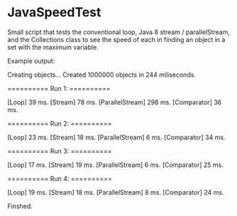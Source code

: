 # JavaSpeedTest
Small script that tests the conventional loop, Java 8 stream / parallelStream, and the Collections class to see the speed of each in finding an object in a set with the maximum variable.

Example output:

Creating objects...
Created 1000000 objects in 244 miliseconds.

========== Run 1: ==========

[Loop]			39 ms.
[Stream]		78 ms.
[ParallelStream]	298 ms.
[Comparator]		36 ms.

========== Run 2: ==========

[Loop]			23 ms.
[Stream]		18 ms.
[ParallelStream]	6 ms.
[Comparator]		34 ms.

========== Run 3: ==========

[Loop]			17 ms.
[Stream]		19 ms.
[ParallelStream]	6 ms.
[Comparator]		25 ms.

========== Run 4: ==========

[Loop]			19 ms.
[Stream]		18 ms.
[ParallelStream]	8 ms.
[Comparator]		24 ms.

Finshed.
